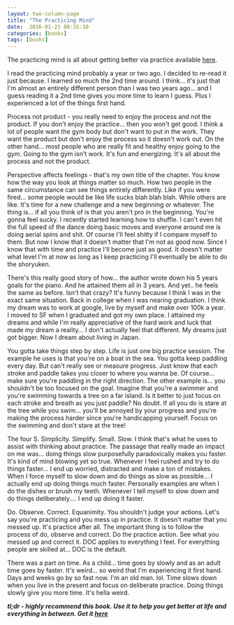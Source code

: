 ```yaml
---
layout: two-column-page 
title: "The Practicing Mind"
date:  2016-01-21 00:35:10
categories: [books]
tags: [books]
---
```

The practicing mind is all about getting better via practice available [here](http://amzn.to/1PGAypW).

I read the practicing mind probably a year or two ago. I decided to re-read it just because. I learned so much the 2nd time around. I think... it's just that I'm almost an entirely different person than I was two years ago... and I guess reading it a 2nd time gives you more time to learn I guess. Plus I experienced a lot of the things first hand.

Process not product - you really need to enjoy the process and not the product. If you don't enjoy the practice... then you won't get good. I think a lot of people want the gym body but don't want to put in the work. They want the product but don't enjoy the process so it doesn't work out. On the other hand... most people who are really fit and healthy enjoy going to the gym. Going to the gym isn't work. It's fun and energizing. It's all about the process and not the product.

Perspective affects feelings - that's my own title of the chapter. You know how the way you look at things matter so much. How two people in the same circumstance can see things entirely differently. Like if you were fired... some people would be like life sucks blah blah blah. While others are like. It's time for a new challenge and a new beginning or whatever. The thing is... if all you think of is that you aren't pro in the beginning. You're gonna feel sucky. I recently started learning how to shuffle. I can't even hit the full speed of the dance doing basic moves and everyone around me is doing aerial spins and shit. Of course I'll feel shitty if I compare myself to them. But now I know that it doesn't matter that I'm not as good now. Since I know that with time and practice I'll become just as good. It doesn't matter what level I'm at now as long as I keep practicing I'll eventually be able to do the shoryuken.

There's this really good story of how... the author wrote down his 5 years goals for the piano. And he attained them all in 3 years. And yet.. he feels the same as before. Isn't that crazy? It's funny because I think I was in the exact same situation. Back in college when I was nearing graduation. I think my dream was to work at google, live by myself and make over 100k a year. I moved to SF when I graduated and got my own place. I attained my dreams and while I'm really appreciative of the hard work and luck that made my dream a reality... I don't actually feel that different. My dreams just got bigger. Now I dream about living in Japan.

You gotta take things step by step. Life is just one big practice session. The example he uses is that you're on a boat in the sea. You gotta keep paddling every day. But can't really see or measure progress. Just know that each stroke and paddle takes you closer to where you wanna be. Of course... make sure you're paddling in the right direction. The other example is... you shouldn't be too focused on the goal. Imagine that you're a swimmer and you're swimming towards a tree on a far island. Is it better to just focus on each stroke and breath as you just paddle? No doubt. If all you do is stare at the tree while you swim... you'll be annoyed by your progress and you're making the process harder since you're handicapping yourself. Focus on the swimming and don't stare at the tree!

The four S. Simplicity. Simplify. Small. Slow. I think that's what he uses to assist with thinking about practice. The passage that really made an impact on me was... doing things slow purposefully paradoxically makes you faster. It's kind of mind blowing yet so true. Whenever I feel rushed and try to do things faster... I end up worried, distracted and make a ton of mistakes. When I force myself to slow down and do things as slow as possible... I actually end up doing things much faster. Personally examples are when I do the dishes or brush my teeth. Whenever I tell myself to slow down and do things deliberately.... I end up doing it faster.

Do. Observe. Correct. Equanimity. You shouldn't judge your actions. Let's say you're practicing and you mess up in practice. It doesn't matter that you messed up. It's practice after all. The important thing is to follow the process of do, observe and correct. Do the practice action. See what you messed up and correct it. DOC applies to everything I feel. For everything people are skilled at... DOC is the default. 

There was a part on time. As a child... time goes by slowly and as an adult time goes by faster. It's weird... so weird that I'm experiencing it first hand. Days and weeks go by so fast now. I'm an old man. lol. Time slows down when you live in the present and focus on deliberate practice. Doing things slowly give you more time. It's hella weird.

***tl;dr - highly recommend this book. Use it to help you get better at life and everything in between. Get it [here](http://amzn.to/1PGAypW)***
